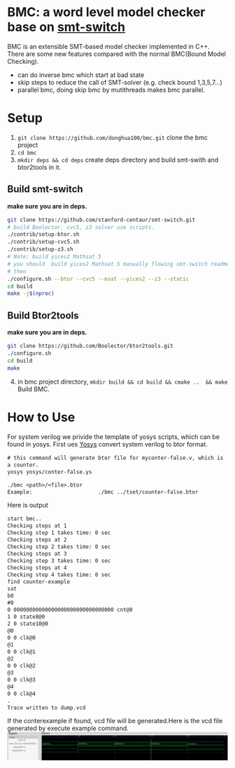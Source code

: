 # BMC: a word level model checker base on [smt-switch](https://github.com/stanford-centaur/smt-switch)
BMC is an extensible SMT-based model checker implemented in C++. There are some new features compared with the normal BMC(Bound Model Checking). 
- can do inverse bmc which start at bad state
- skip  steps to reduce the call of SMT-solver (e.g. check bound 1,3,5,7...) 
- parallel bmc, doing skip bmc by mutithreads makes bmc parallel.

# Setup
1. `git clone https://github.com/donghua100/bmc.git` clone the bmc project
2. `cd bmc`
3.  `mkdir deps && cd deps` create deps directory and build smt-swith and btor2tools in it.
## Build smt-switch
**make sure you are in deps.**
```bash
git clone https://github.com/stanford-centaur/smt-switch.git
# build Boolector, cvc5, z3 solver use scripts.
./contrib/setup-btor.sh
./contrib/setup-cvc5.sh
./contrib/setup-z3.sh
# Note: build yices2 Mathsat 5
# you should  build yices2 Mathsat 5 manually flowing smt-switch readme
# then
./configure.sh --btor --cvc5 --msat --yices2 --z3 --static
cd build
make -j$(nproc)
```
## Build Btor2tools
**make sure you are in deps.**
```bash
git clone https://github.com/Boolector/btor2tools.git
./configure.sh
cd build
make
```
4.  in bmc project directory, `mkdir build && cd build && cmake ..  && make` Build BMC.
# How to Use
For system verilog we privide  the template of yosys scripts, which can be found in yosys.
First ues [Yosys](https://github.com/YosysHQ/yosys)  convert system verilog to btor format.
```
# this command will generate btor file for myconter-false.v, which is a counter. 
yosys yosys/conter-false.ys
```
```
./bmc <path>/<file>.btor
Example:					 ./bmc ../tset/counter-false.btor
```
Here is output
```
start bmc..
Checking steps at 1
Checking step 1 takes time: 0 sec
Checking steps at 2
Checking step 2 takes time: 0 sec
Checking steps at 3
Checking step 3 takes time: 0 sec
Checking steps at 4
Checking step 4 takes time: 0 sec
find counter-example
sat
b0
#0
0 00000000000000000000000000000000 cnt@0
1 0 state8@0
2 0 state10@0
@0
0 0 clk@0
@1
0 0 clk@1
@2
0 0 clk@2
@3
0 0 clk@3
@4
0 0 clk@4
.
Trace written to dump.vcd
```
If the conterexample if found, vcd file will be generated.Here is the vcd file generated by execute example command.
![BMC](figure/wave.png "wave")
